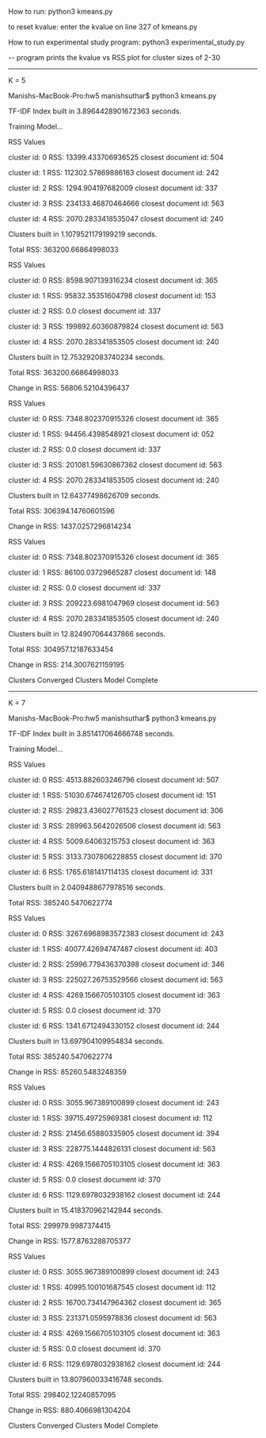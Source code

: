 How to run: python3 kmeans.py

to reset kvalue: enter the kvalue on line 327 of kmeans.py

How to run experimental study program: python3 experimental_study.py

  -- program prints the kvalue vs RSS plot for cluster sizes of 2-30

----------------------------------------------------------------
K = 5


Manishs-MacBook-Pro:hw5 manishsuthar$ python3 kmeans.py


TF-IDF Index built in  3.8964428901672363  seconds.

Training Model...


RSS Values

cluster id: 0 RSS: 13399.433706936525 closest document id: 504

cluster id: 1 RSS: 112302.57869886163 closest document id: 242

cluster id: 2 RSS: 1294.904197682009 closest document id: 337

cluster id: 3 RSS: 234133.46870464666 closest document id: 563

cluster id: 4 RSS: 2070.2833418535047 closest document id: 240


Clusters built in  1.1079521179199219  seconds.

Total RSS: 363200.66864998033


RSS Values

cluster id: 0 RSS: 8598.907139316234 closest document id: 365

cluster id: 1 RSS: 95832.35351604798 closest document id: 153

cluster id: 2 RSS: 0.0 closest document id: 337

cluster id: 3 RSS: 199892.60360879824 closest document id: 563

cluster id: 4 RSS: 2070.283341853505 closest document id: 240


Clusters built in  12.753292083740234  seconds.

Total RSS: 363200.66864998033

Change in RSS: 56806.52104396437




RSS Values

cluster id: 0 RSS: 7348.802370915326 closest document id: 365

cluster id: 1 RSS: 94456.4398548921 closest document id: 052

cluster id: 2 RSS: 0.0 closest document id: 337

cluster id: 3 RSS: 201081.59630867362 closest document id: 563

cluster id: 4 RSS: 2070.283341853505 closest document id: 240


Clusters built in  12.64377498626709  seconds.

Total RSS: 306394.14760601596

Change in RSS: 1437.0257296814234




RSS Values

cluster id: 0 RSS: 7348.802370915326 closest document id: 365

cluster id: 1 RSS: 86100.03729665287 closest document id: 148

cluster id: 2 RSS: 0.0 closest document id: 337

cluster id: 3 RSS: 209223.6981047969 closest document id: 563

cluster id: 4 RSS: 2070.283341853505 closest document id: 240



Clusters built in  12.824907064437866  seconds.

Total RSS: 304957.12187633454

Change in RSS: 214.3007621159195



Clusters Converged
Clusters Model Complete



----------------------------------------------------------------

K = 7


Manishs-MacBook-Pro:hw5 manishsuthar$ python3 kmeans.py


TF-IDF Index built in  3.851417064666748  seconds.

Training Model...


RSS Values

cluster id: 0 RSS: 4513.882603246796 closest document id: 507

cluster id: 1 RSS: 51030.674674126705 closest document id: 151

cluster id: 2 RSS: 29823.436027761523 closest document id: 306

cluster id: 3 RSS: 289963.5642026506 closest document id: 563

cluster id: 4 RSS: 5009.64063215753 closest document id: 363

cluster id: 5 RSS: 3133.7307806228855 closest document id: 370

cluster id: 6 RSS: 1765.6181417114135 closest document id: 331



Clusters built in  2.0409488677978516  seconds.

Total RSS: 385240.5470622774




RSS Values

cluster id: 0 RSS: 3267.6968983572383 closest document id: 243

cluster id: 1 RSS: 40077.42694747487 closest document id: 403

cluster id: 2 RSS: 25996.779436370398 closest document id: 346

cluster id: 3 RSS: 225027.26753529566 closest document id: 563

cluster id: 4 RSS: 4269.1566705103105 closest document id: 363

cluster id: 5 RSS: 0.0 closest document id: 370

cluster id: 6 RSS: 1341.6712494330152 closest document id: 244



Clusters built in  13.697904109954834  seconds.

Total RSS: 385240.5470622774

Change in RSS: 85260.5483248359




RSS Values

cluster id: 0 RSS: 3055.967389100899 closest document id: 243

cluster id: 1 RSS: 39715.49725969381 closest document id: 112

cluster id: 2 RSS: 21456.65880335905 closest document id: 394

cluster id: 3 RSS: 228775.1444826131 closest document id: 563

cluster id: 4 RSS: 4269.1566705103105 closest document id: 363

cluster id: 5 RSS: 0.0 closest document id: 370

cluster id: 6 RSS: 1129.6978032938162 closest document id: 244



Clusters built in  15.418370962142944  seconds.

Total RSS: 299979.9987374415

Change in RSS: 1577.8763288705377



RSS Values

cluster id: 0 RSS: 3055.967389100899 closest document id: 243

cluster id: 1 RSS: 40995.100101687545 closest document id: 112

cluster id: 2 RSS: 16700.734147964362 closest document id: 365

cluster id: 3 RSS: 231371.0595978836 closest document id: 563

cluster id: 4 RSS: 4269.1566705103105 closest document id: 363

cluster id: 5 RSS: 0.0 closest document id: 370

cluster id: 6 RSS: 1129.6978032938162 closest document id: 244



Clusters built in  13.807960033416748  seconds.

Total RSS: 298402.12240857095

Change in RSS: 880.4066981304204



Clusters Converged
Clusters Model Complete
